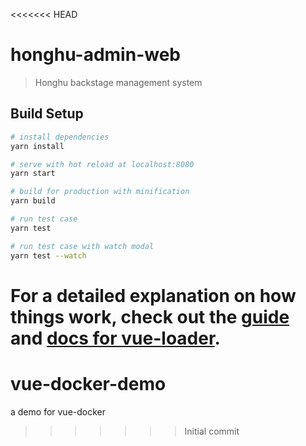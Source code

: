 <<<<<<< HEAD
# honghu-admin-web

> Honghu backstage management system

## Build Setup

``` bash
# install dependencies
yarn install

# serve with hot reload at localhost:8080
yarn start

# build for production with minification
yarn build

# run test case
yarn test

# run test case with watch modal
yarn test --watch
```

For a detailed explanation on how things work, check out the [guide](http://vuejs-templates.github.io/webpack/) and [docs for vue-loader](http://vuejs.github.io/vue-loader).
=======
# vue-docker-demo
a demo for vue-docker 
>>>>>>> Initial commit
